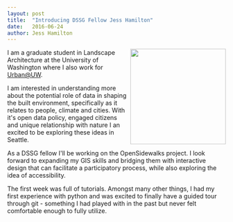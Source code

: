 ```yaml
---
layout: post
title:  "Introducing DSSG Fellow Jess Hamilton"
date:   2016-06-24
author: Jess Hamilton
---
```

<img src="{{ site.url }}/assets/images/hamilton.jpg" width="220" align="right"
style="PADDING-LEFT: 5px; PADDING-BOTTOM: 5px;">I am a graduate student in Landscape Architecture at the University of Washington where I also work for [Urban@UW](http://urban.uw.edu "Urban@UW").

I am interested in understanding more about the potential role of data in shaping the built environment, specifically as it relates to people, climate and cities. With it's open data policy, engaged citizens and unique relationship with nature I an excited to be exploring these ideas in Seattle.

As a DSSG fellow I'll be working on the OpenSidewalks project. I look forward to expanding my GIS skills and bridging them with interactive design that can facilitate a participatory process, while also exploring the idea of accessibility.

The first week was full of tutorials. Amongst many other things, I had my first experience with python and was excited to finally have a guided tour through git - something I had played with in the past but never felt comfortable enough to fully utilize.
